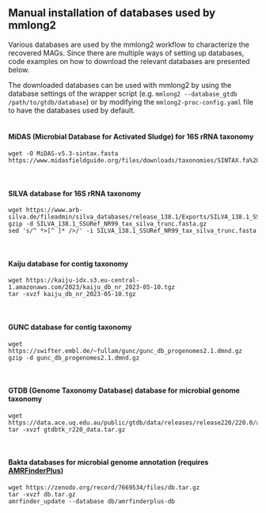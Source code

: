 ## Manual installation of databases used by mmlong2

Various databases are used by the mmlong2 workflow to characterize the recovered MAGs.
Since there are multiple ways of setting up databases, code examples on how to download the relevant databases are presented below.
<br/>

The downloaded databases can be used with mmlong2 by using the database settings of the wrapper script (e.g. `mmlong2 --database_gtdb /path/to/gtdb/database`) or by modifying the `mmlong2-proc-config.yaml` file to have the databases used by default.
<br/>
<br/>

#### MiDAS (Microbial Database for Activated Sludge) for 16S rRNA taxonomy
```
wget -O MiDAS-v5.3-sintax.fasta https://www.midasfieldguide.org/files/downloads/taxonomies/SINTAX.fa%20MiDAS%205.3.fa
```
<br/>

#### SILVA database for 16S rRNA taxonomy
```
wget https://www.arb-silva.de/fileadmin/silva_databases/release_138.1/Exports/SILVA_138.1_SSURef_NR99_tax_silva_trunc.fasta.gz
gzip -d SILVA_138.1_SSURef_NR99_tax_silva_trunc.fasta.gz
sed 's/^ *>[^ ]* />/' -i SILVA_138.1_SSURef_NR99_tax_silva_trunc.fasta
```
<br/>

#### Kaiju database for contig taxonomy
```
wget https://kaiju-idx.s3.eu-central-1.amazonaws.com/2023/kaiju_db_nr_2023-05-10.tgz
tar -xvzf kaiju_db_nr_2023-05-10.tgz
```
<br/>

#### GUNC database for contig taxonomy
```
wget https://swifter.embl.de/~fullam/gunc/gunc_db_progenomes2.1.dmnd.gz
gzip -d gunc_db_progenomes2.1.dmnd.gz
```
<br/>

#### GTDB (Genome Taxonomy Database) database for microbial genome taxonomy
```
wget https://data.ace.uq.edu.au/public/gtdb/data/releases/release220/220.0/auxillary_files/gtdbtk_package/full_package/gtdbtk_r220_data.tar.gz
tar -xvzf gtdbtk_r220_data.tar.gz
```
<br/>

#### Bakta databases for microbial genome annotation (requires [AMRFinderPlus](https://github.com/ncbi/amr/wiki))
```
wget https://zenodo.org/record/7669534/files/db.tar.gz
tar -xvzf db.tar.gz
amrfinder_update --database db/amrfinderplus-db
```
<br/>

[//]: # (Written by Mantas Sereika)
